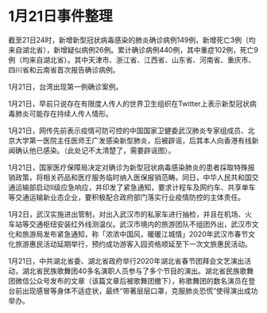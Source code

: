 # 1月21日事件整理

截至21日24时，新增新型冠状病毒感染的肺炎确诊病例149例，新增死亡3例（均来自湖北省），新增疑似病例26例。累计确诊病例440例，其中重症102例，死亡9例（均来自湖北省）。其中天津市、浙江省、江西省、山东省、河南省、重庆市、四川省和云南省首次报告确诊病例。

1月21日，台湾出现第一例确诊案例。

1月21日，早前只说存在有限度人传人的世界卫生组织在Twitter上表示新型冠状病毒肺炎可能存在持续人传人情形。

1月21日，网传先前表示疫情可防可控的中国国家卫健委武汉肺炎专家组成员、北京大学第一医院主任医师王广发感染新型肺炎，后被辟谣，后其本人向香港有线新闻确认他已感染。（此处记不太清楚了，需要辟谣图）。

1月21日，国家医疗保障局决定对确诊为新型冠状病毒感染肺炎的患者採取特殊报销政策，将相关药品和医疗服务临时纳入医保报销范畴。同日，中华人民共和国交通运输部启动Ⅱ级应急响应，并印发了紧急通知，要求计程车及网约车、共享单车等交通运输新业态企业，要积极配合政府部门落实行业疫情防控的主体责任。

1月2日，武汉实施进出管制，对出入武汉市的私家车进行抽检，并且在机场、火车站等交通枢纽安装红外线测温仪。武汉市境内的旅游团队不组团外出，武汉市文化和旅游局发布紧急通知，称「浓浓中国风，暖暖江城情」2020年武汉市春节文化旅游惠民活动延期举行，预约成功游客入园资格顺延至下一次文旅惠民活动。

1月21日，中共湖北省委、湖北省政府举行2020年湖北省春节团拜会文艺演出活动，湖北省民族歌舞团40多名演职人员参与了多个节目的演出。湖北省民族歌舞团微信公众号发布的文章（该篇文章后被歌舞团撤下），称歌舞团的数名演员在登台前出现感冒等身体不适症状，最终“带著层层口罩，克服肺炎恐慌”使得演出成功举办。
